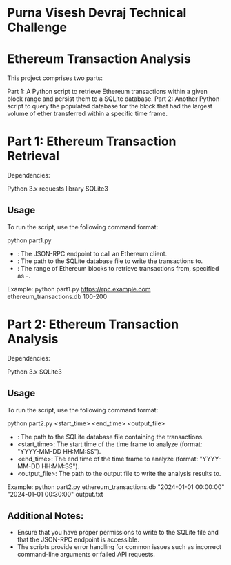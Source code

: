 # Purna Visesh Devraj Technical Challenge

# Ethereum Transaction Analysis

This project comprises two parts:

Part 1: A Python script to retrieve Ethereum transactions within a given block range and persist them to a SQLite database.
Part 2: Another Python script to query the populated database for the block that had the largest volume of ether transferred within a specific time frame.


# Part 1: Ethereum Transaction Retrieval

Dependencies:

Python 3.x
requests library
SQLite3

## Usage

To run the script, use the following command format:

python part1.py <JSON-RPC endpoint> <SQLite file> <block range>

- <JSON-RPC endpoint>: The JSON-RPC endpoint to call an Ethereum client.
- <SQLite file>: The path to the SQLite database file to write the transactions to.
- <block range>: The range of Ethereum blocks to retrieve transactions from, specified as <start>-<end>.

Example: python part1.py https://rpc.example.com ethereum_transactions.db 100-200

# Part 2: Ethereum Transaction Analysis

Dependencies:

Python 3.x
SQLite3

## Usage

To run the script, use the following command format:

python part2.py <SQLite file> <start_time> <end_time> <output_file>

- <SQLite file>: The path to the SQLite database file containing the transactions.
- <start_time>: The start time of the time frame to analyze (format: "YYYY-MM-DD HH:MM:SS").
- <end_time>: The end time of the time frame to analyze (format: "YYYY-MM-DD HH:MM:SS").
- <output_file>: The path to the output file to write the analysis results to.

Example: python part2.py ethereum_transactions.db "2024-01-01 00:00:00" "2024-01-01 00:30:00" output.txt

## Additional Notes:

- Ensure that you have proper permissions to write to the SQLite file and that the JSON-RPC endpoint is accessible.
- The scripts provide error handling for common issues such as incorrect command-line arguments or failed API requests.


